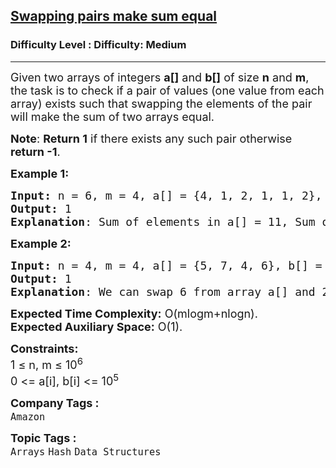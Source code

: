 <h2><a href="https://www.geeksforgeeks.org/problems/swapping-pairs-make-sum-equal4142/1">Swapping pairs make sum equal</a></h2><h3>Difficulty Level : Difficulty: Medium</h3><hr><div class="problems_problem_content__Xm_eO"><p><span style="font-size: 18px;">Given two arrays of integers <strong>a[]</strong> and <strong>b[]</strong> of size <strong>n</strong> and <strong>m</strong>, the task is to check if a pair of values (one value from each array) exists such that swapping the elements of the pair will make the sum of two arrays equal.</span></p>
<p><span style="font-size: 18px;"><strong>Note</strong>: <strong>Return 1</strong> if there exists any such pair otherwise <strong>return -1</strong>.</span></p>
<p><span style="font-size: 18px;"><strong>Example 1:</strong></span></p>
<pre><span style="font-size: 18px;"><strong>Input: </strong>n = 6, m = 4, a[] = {4, 1, 2, 1, 1, 2}, b[] = (3, 6, 3, 3)
<strong>Output: </strong>1
<strong>Explanation</strong>: Sum of elements in a[] = 11, Sum of elements in b[] = 15, To get same sum from both arrays, we can swap following values: 1 from a[] and 3 from b[]</span></pre>
<p><span style="font-size: 18px;"><strong>Example 2:</strong></span></p>
<pre><span style="font-size: 18px;"><strong>Input: </strong>n = 4, m = 4, a[] = {5, 7, 4, 6}, b[] = {1, 2, 3, 8}
<strong>Output:</strong> 1
<strong>Explanation</strong>: We can swap 6 from array a[] and 2 from array b[]</span></pre>
<p><span style="font-size: 18px;"><strong>Expected Time Complexity:</strong> O(mlogm+nlogn).<br><strong>Expected Auxiliary Space:</strong> O(1).</span></p>
<p><span style="font-size: 18px;"><strong>Constraints:</strong><br>1 ≤ n, m ≤ 10<sup>6<br></sup></span><span style="font-size: 18px;">0 &lt;= a[i], b[i] &lt;= 10<sup>5</sup></span></p></div><p><span style=font-size:18px><strong>Company Tags : </strong><br><code>Amazon</code>&nbsp;<br><p><span style=font-size:18px><strong>Topic Tags : </strong><br><code>Arrays</code>&nbsp;<code>Hash</code>&nbsp;<code>Data Structures</code>&nbsp;